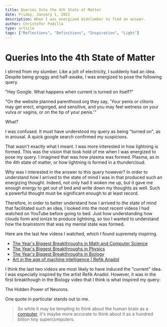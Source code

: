 ```yaml
---
title: Queries Into the 4th State of Matter
date: Friday, January 1, 2021
description: When I was energized midslumber to find an answer.
author: Christofer Padilla
type: article
tags: ["Reflections", "Definitions", "Inspiration", "Light"]
---
```


# Queries Into the 4th State of Matter

I stirred from my slumber. Like a jolt of electricity, I suddenly had an idea. Despite being groggy and half-awake, I was energized to pose the following query.

"Hey Google. What happens when current is turned on itself?"

"On the website planned parenthood.org they say, 'Your penis or clitoris may get erect, engorged, and sensitive, and you may feel wetness on your vulva or vagina, or on the tip of your penis.'"

What?

I was confused. It must have understood my query as being "turned on", as in arousal. A quick google search confirmed my suspicions.

That wasn't exactly what I meant. I was more interested in how lightning is formed. This was the vision that took hold of me when I was energized to pose my query. I imagined that was how plasma was formed. Plasma, as in the 4th state of matter, or how lightning is formed in a thundercloud.

Why was I interested in the answer to this query however? In order to understand how I arrived to the state of mind I was in that produced such an energizing thought. Indeed, not only had it woken me up, but it gave me enough energy to get out of bed and write down my thoughts as well. Such a powerful thought must be significant enough to at least record.

Therefore, in order to better understand how I arrived to the state of mind that facilitated such an idea, I looked into the most recent videos I had watched on YouTube before going to bed. Just how understanding how clouds form and ionize to produce lightning, so too I wanted to understand how the brainstorm that was my mental state was formed.

Here are the last few videos I watched, which I found supremely inspiring.

* [The Year's Biggest Breakthroughs in Math and Computer Science](https://www.youtube.com/watch?v=HL7DEkXV_60)
* [The Year's Biggest Breakthroughs in Physics](https://www.youtube.com/watch?v=D0-JbxX209g)
* [The Year's Biggest Breakthroughs in Biology](https://www.youtube.com/watch?v=YpDsA7SE-3c)
* [Art in the age of machine intelligence | Refik Anadol](https://www.youtube.com/watch?v=UxQDG6WQT5s)

I think the last two videos are most likely to have induced the "current" idea. I was especially inspired by the artist Refik Anadol. However, it was in the first breakthough in the Biology video that I think is what inspired my query:

The Hidden Power of Neurons.

One quote in particular stands out to me.

> So while it may be tempting to think about the human brain as a [computer](./Reflections_at_interfaces.md), it's maybe more accurate to think about it as a hundred billion tiny supercomputers.

<TagLinks />
